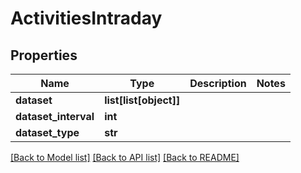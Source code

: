 # ActivitiesIntraday

## Properties
Name | Type | Description | Notes
------------ | ------------- | ------------- | -------------
**dataset** | **list[list[object]]** |  | 
**dataset_interval** | **int** |  | 
**dataset_type** | **str** |  | 

[[Back to Model list]](../README.md#documentation-for-models) [[Back to API list]](../README.md#documentation-for-api-endpoints) [[Back to README]](../README.md)


